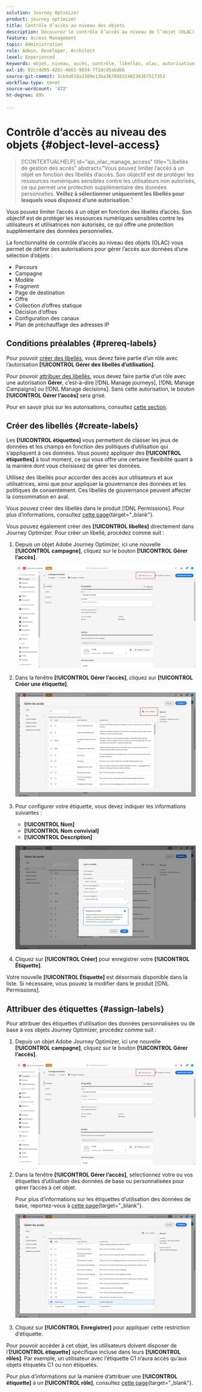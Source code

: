 ```yaml
---
solution: Journey Optimizer
product: journey optimizer
title: Contrôle d’accès au niveau des objets
description: Découvrez le contrôle d’accès au niveau de l’objet (OLAC) qui vous permet de définir des autorisations pour gérer l’accès aux données d’une sélection d’objets.
feature: Access Management
topic: Administration
role: Admin, Developer, Architect
level: Experienced
keywords: objet, niveau, accès, contrôle, libellés, olac, autorisation
exl-id: 02ccdd95-426c-4b61-9834-7f2dcd5abdbb
source-git-commit: 3cbda018a1380e13ba3670563240238367517353
workflow-type: tm+mt
source-wordcount: '472'
ht-degree: 89%

---
```


# Contrôle d’accès au niveau des objets {#object-level-access}

>[!CONTEXTUALHELP]
>id="ajo_olac_manage_access"
>title="Libellés de gestion des accès"
>abstract="Vous pouvez limiter l’accès à un objet en fonction des libellés d’accès. Son objectif est de protéger les ressources numériques sensibles contre les utilisateurs non autorisés, ce qui permet une protection supplémentaire des données personnelles. **Veillez à sélectionner uniquement les libellés pour lesquels vous disposez d’une autorisation.**"

Vous pouvez limiter l’accès à un objet en fonction des libellés d’accès. Son objectif est de protéger les ressources numériques sensibles contre les utilisateurs et utilisatrices non autorisés, ce qui offre une protection supplémentaire des données personnelles.

La fonctionnalité de contrôle d’accès au niveau des objets (OLAC) vous permet de définir des autorisations pour gérer l’accès aux données d’une sélection d’objets :

* Parcours
* Campagne
* Modèle
* Fragment
* Page de destination
* Offre
* Collection d’offres statique
* Décision d’offres
* Configuration des canaux
* Plan de préchauffage des adresses IP


## Conditions préalables {#prereq-labels}

Pour pouvoir [créer des libellés](#create-labels), vous devez faire partie d’un rôle avec l’autorisation **[!UICONTROL Gérer des libellés d’utilisation]**.

Pour pouvoir [attribuer des libellés](#assign-labels), vous devez faire partie d’un rôle avec une autorisation **Gérer**, c’est-à-dire [!DNL Manage journeys], [!DNL Manage Campaigns] ou [!DNL Manage decisions]. Sans cette autorisation, le bouton **[!UICONTROL Gérer l’accès]** sera grisé.

Pour en savoir plus sur les autorisations, consultez [cette section](../administration/permissions.md).

## Créer des libellés {#create-labels}

Les **[!UICONTROL étiquettes]** vous permettent de classer les jeux de données et les champs en fonction des politiques d’utilisation qui s’appliquent à ces données. Vous pouvez appliquer des **[!UICONTROL étiquettes]** à tout moment, ce qui vous offre une certaine flexibilité quant à la manière dont vous choisissez de gérer les données.

Utilisez des libellés pour accorder des accès aux utilisateurs et aux utilisatrices, ainsi que pour appliquer la gouvernance des données et les politiques de consentement. Ces libellés de gouvernance peuvent affecter la consommation en aval.

Vous pouvez créer des libellés dans le produit [!DNL Permissions]. Pour plus d’informations, consultez [cette page](https://experienceleague.adobe.com/docs/experience-platform/access-control/abac/permissions-ui/labels.html?lang=fr){target="_blank"}.

Vous pouvez également créer des **[!UICONTROL libellés]** directement dans Journey Optimizer. Pour créer un libellé, procédez comme suit :

1. Depuis un objet Adobe Journey Optimizer, ici une nouvelle **[!UICONTROL campagne]**, cliquez sur le bouton **[!UICONTROL Gérer l’accès]**.

   ![](assets/olac_1.png)

1. Dans la fenêtre **[!UICONTROL Gérer l’accès]**, cliquez sur **[!UICONTROL Créer une étiquette]**.

   ![](assets/olac_2.png)

1. Pour configurer votre étiquette, vous devez indiquer les informations suivantes :
   * **[!UICONTROL Nom]**
   * **[!UICONTROL Nom convivial]**
   * **[!UICONTROL Description]**

   ![](assets/olac_3.png)

1. Cliquez sur **[!UICONTROL Créer]** pour enregistrer votre **[!UICONTROL Étiquette]**.

Votre nouvelle **[!UICONTROL Étiquette]** est désormais disponible dans la liste. Si nécessaire, vous pouvez la modifier dans le produit [!DNL Permissions].

## Attribuer des étiquettes {#assign-labels}

Pour attribuer des étiquettes d’utilisation des données personnalisées ou de base à vos objets Journey Optimizer, procédez comme suit :

1. Depuis un objet Adobe Journey Optimizer, ici une nouvelle **[!UICONTROL campagne]**, cliquez sur le bouton **[!UICONTROL Gérer l’accès]**.

   ![](assets/olac_1.png)

1. Dans la fenêtre **[!UICONTROL Gérer l’accès]**, sélectionnez votre ou vos étiquettes d’utilisation des données de base ou personnalisées pour gérer l’accès à cet objet.

   Pour plus d’informations sur les étiquettes d’utilisation des données de base, reportez-vous à [cette page](https://experienceleague.adobe.com/docs/experience-platform/data-governance/labels/reference.html?lang=fr){target="_blank"}.

   ![](assets/olac_4.png)

1. Cliquez sur **[!UICONTROL Enregistrer]** pour appliquer cette restriction d’étiquette.

Pour pouvoir accéder à cet objet, les utilisateurs doivent disposer de l’**[!UICONTROL étiquette]** spécifique incluse dans leurs **[!UICONTROL rôles]**.
Par exemple, un utilisateur avec l’étiquette C1 n’aura accès qu’aux objets étiquetés C1 ou non étiquetés.

Pour plus d’informations sur la manière d’attribuer une **[!UICONTROL étiquette]** à un **[!UICONTROL rôle]**, consultez [cette page](https://experienceleague.adobe.com/docs/experience-platform/access-control/abac/permissions-ui/permissions.html?lang=fr#manage-labels-for-a-role){target="_blank"}.